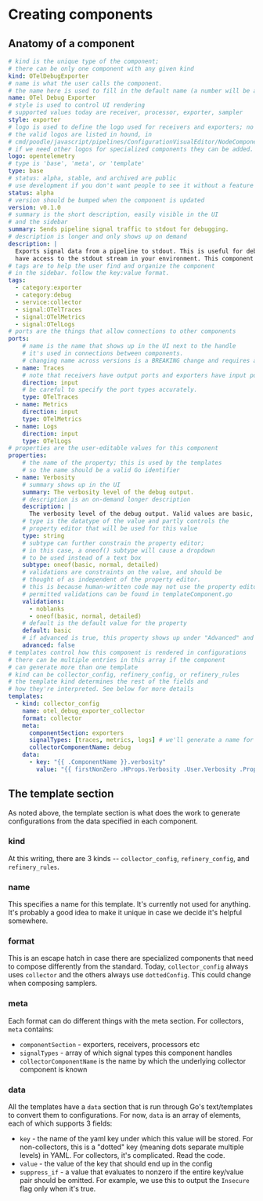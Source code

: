 # Creating components

## Anatomy of a component

```yaml
# kind is the unique type of the component;
# there can be only one component with any given kind
kind: OTelDebugExporter
# name is what the user calls the component.
# the name here is used to fill in the default name (a number will be appended)
name: OTel Debug Exporter
# style is used to control UI rendering
# supported values today are receiver, processor, exporter, sampler
style: exporter
# logo is used to define the logo used for receivers and exporters; no need to specify if not needed.
# the valid logos are listed in hound, in
# cmd/poodle/javascript/pipelines/ConfigurationVisualEditor/NodeComponentLogo.tsx
# if we need other logos for specialized components they can be added.
logo: opentelemetry
# type is 'base', 'meta', or 'template'
type: base
# status: alpha, stable, and archived are public
# use development if you don't want people to see it without a feature flag
status: alpha
# version should be bumped when the component is updated
version: v0.1.0
# summary is the short description, easily visible in the UI
# and the sidebar
summary: Sends pipeline signal traffic to stdout for debugging.
# description is longer and only shows up on demand
description: |
  Exports signal data from a pipeline to stdout. This is useful for debugging, but only if you
  have access to the stdout stream in your environment. This component is not intended for production use.
# tags are to help the user find and organize the component
# in the sidebar. follow the key:value format.
tags:
  - category:exporter
  - category:debug
  - service:collector
  - signal:OTelTraces
  - signal:OTelMetrics
  - signal:OTelLogs
# ports are the things that allow connections to other components
ports:
    # name is the name that shows up in the UI next to the handle
    # it's used in connections between components.
    # changing name across versions is a BREAKING change and requires a major version bump.
  - name: Traces
    # note that receivers have output ports and exporters have input ports.
    direction: input
    # be careful to specify the port types accurately.
    type: OTelTraces
  - name: Metrics
    direction: input
    type: OTelMetrics
  - name: Logs
    direction: input
    type: OTelLogs
# properties are the user-editable values for this component
properties:
    # the name of the property; this is used by the templates
    # so the name should be a valid Go identifier
  - name: Verbosity
    # summary shows up in the UI
    summary: The verbosity level of the debug output.
    # description is an on-demand longer description
    description: |
      The verbosity level of the debug output. Valid values are basic, normal, or detailed. The default is "basic".
    # type is the datatype of the value and partly controls the
    # property editor that will be used for this value
    type: string
    # subtype can further constrain the property editor;
    # in this case, a oneof() subtype will cause a dropdown
    # to be used instead of a text box
    subtype: oneof(basic, normal, detailed)
    # validations are constraints on the value, and should be
    # thought of as independent of the property editor.
    # this is because human-written code may not use the property editor.
    # permitted validations can be found in templateComponent.go
    validations:
      - noblanks
      - oneof(basic, normal, detailed)
    # default is the default value for the property
    default: basic
    # if advanced is true, this property shows up under "Advanced" and is hidden by default
    advanced: false
# templates control how this component is rendered in configurations
# there can be multiple entries in this array if the component
# can generate more than one template
# kind can be collector_config, refinery_config, or refinery_rules
# the template kind determines the rest of the fields and
# how they're interpreted. See below for more details
templates:
  - kind: collector_config
    name: otel_debug_exporter_collector
    format: collector
    meta:
      componentSection: exporters
      signalTypes: [traces, metrics, logs] # we'll generate a name for each pipeline if there's more than 1
      collectorComponentName: debug
    data:
      - key: "{{ .ComponentName }}.verbosity"
        value: "{{ firstNonZero .HProps.Verbosity .User.Verbosity .Props.Verbosity.Default }}"
```

## The template section

As noted above, the template section is what does the work to generate
configurations from the data specified in each component.

### kind

At this writing, there are 3 kinds -- `collector_config`, `refinery_config`, and `refinery_rules`.

### name

This specifies a name for this template. It's currently not used for anything.
It's probably a good idea to make it unique in case we decide it's helpful somewhere.

### format

This is an escape hatch in case there are specialized components that need to
compose differently from the standard. Today, `collector_config` always uses `collector` and the others always use `dottedConfig`. This could change
when composing samplers.

### meta

Each format can do different things with the meta section. For collectors,
`meta` contains:
- `componentSection` - exporters, receivers, processors etc
- `signalTypes` - array of which signal types this component handles
- `collectorComponentName` is the name by which the underlying collector component is known

### data

All the templates have a `data` section that is run through Go's text/templates
to convert them to configurations. For now, `data` is an array of elements, each of which supports 3 fields:

- `key` - the name of the yaml key under which this value will be stored. For non-collectors, this is a "dotted" key (meaning dots separate multiple levels) in YAML. For collectors, it's complicated. Read the code.
- `value` - the value of the key that should end up in the config
- `suppress_if` - a value that evaluates to nonzero if the entire key/value pair should be omitted. For example, we use this to output the `Insecure` flag only when it's true.
